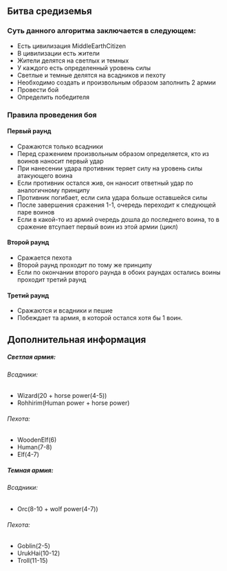 <h2> Битва средиземья</h2>
<h3>Суть данного алгоритма заключается в следующем:</h3>
<ul>
  <li>Есть цивилизация MiddleEarthCitizen</li>
  <li>В цивилизации есть жители </li>
  <li>Жители делятся на светлых и темных</li>
  <li>У каждого есть определенный уровень силы</li>
  <li>Светлые и темные делятся на всадников и пехоту</li>
  <li>Необходимо создать и произвольным образом заполнить 2 армии</li>
  <li>Провести бой</li>
  <li>Определить победителя</li>
</ul>
<h3>Правила проведения боя</h3>
<h4>Первый раунд</h4>
<ul>
  <li>Сражаются только всадники</li>
  <li>Перед сражением произвольным образом определяется, кто из воинов наносит первый удар</li>
  <li>При нанесении удара противник теряет силу на уровень силы атакующего воина</li>
  <li>Если противник остался жив, он наносит ответный удар по аналогичному принципу</li>
  <li>Противник погибает, если сила удара больше оставшейся силы</li>
  <li>После завершения сражения 1-1, очередь переходит к следующей паре воинов</li>
  <li>Если в какой-то из армий очередь дошла до последнего воина, то в сражение втсупает первый воин из этой армии (цикл)</li>
</ul>
<h4>Второй раунд</h4>
<ul>
  <li>Сражается пехота</li>
  <li>Второй раунд проходит по тому же принципу</li>
  <li>Если по окончании второго раунда в обоих раундах остались воины проходит третий раунд</li>
</ul>
<h4>Третий раунд</h4>
<ul>
    <li>Сражаются и всадники и пешие</li>
    <li>Побеждает та армия, в которой остался хотя бы 1 воин.</li>
</ul>

<h2>Дополнительная информация</h2>
  <h5>Светлая армия:</h5> 
    <h6>Всадники:</h6>
      <ul>
        <li>Wizard(20 + horse power(4-5))</li>
        <li>Rohhirim(Human power + horse power)</li>
      </ul>
    <h6>Пехота:</h6>
      <ul>
         <li>WoodenElf(6)</li>
         <li>Human(7-8)</li>
         <li>Elf(4-7)</li>
      </ul>
  
  <h5>Темная армия:</h5> 
    <h6>Всадники:</h6>
      <ul>
        <li>Orc(8-10 + wolf power(4-7))</li>
      </ul>
    <h6>Пехота:</h6>
    <ul>
       <li>Goblin(2-5)</li>
       <li>UrukHai(10-12)</li>
       <li>Troll(11-15)</li>
    </ul>
